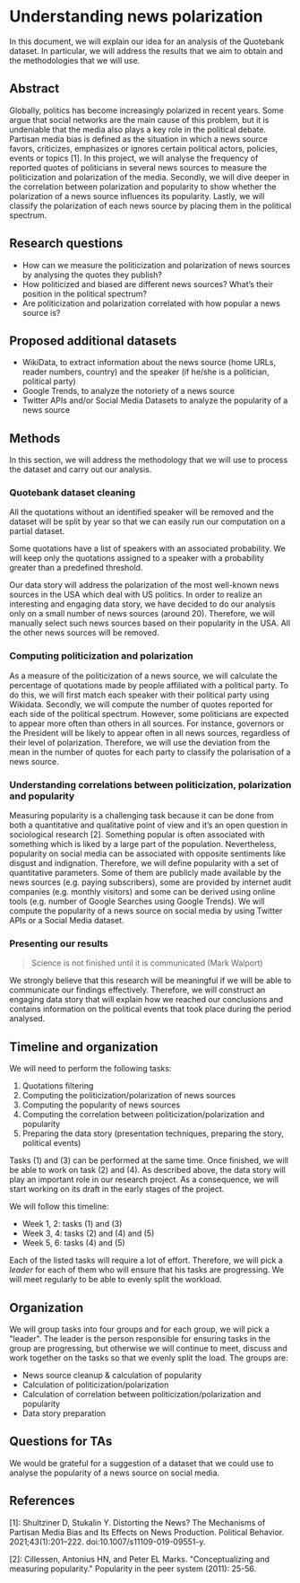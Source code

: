 # Understanding news polarization

In this document, we will explain our idea for an analysis of the Quotebank dataset. In particular, we will address the results that we aim to obtain and the methodologies that we will use. 

## Abstract

Globally, politics has become increasingly polarized in recent years. Some argue that social networks are the main cause of this problem, but it is undeniable that the media also plays a key role in the political debate. 
Partisan media bias is defined as the situation in which a news source favors, criticizes, emphasizes or ignores certain political actors, policies, events or topics [1]. 
In this project, we will analyse the frequency of reported quotes of politicians in several news sources to measure the politicization and polarization of the media. Secondly, we will dive deeper in the correlation between polarization and popularity to show whether the polarization of a news source influences its popularity. Lastly, we will classify the polarization of each news source by placing them in the political spectrum. 


## Research questions

- How can we measure the politicization and polarization of news sources by analysing the quotes they publish?
- How politicized and biased are different news sources? What’s their position in the political spectrum?
- Are politicization and polarization correlated with how popular a news source is?


## Proposed additional datasets

- WikiData, to extract information about the news source (home URLs, reader numbers, country) and the speaker (if he/she is a politician, political party)
- Google Trends, to analyze the notoriety of a news source
- Twitter APIs and/or Social Media Datasets to analyze the popularity of a news source


## Methods
In this section, we will address the methodology that we will use to process the dataset and carry out our analysis. 

### Quotebank dataset cleaning

All the quotations without an identified speaker will be removed and the dataset will be split by year so that we can easily run our computation on a partial dataset. 

Some quotations have a list of speakers with an associated probability. We will keep only the quotations assigned to a speaker with a probability greater than a predefined threshold.

Our data story will address the polarization of the most well-known news sources in the USA which deal with US politics. In order to realize an interesting and engaging data story, we have decided to do our analysis only on a small number of news sources (around 20). Therefore, we will manually select such news sources based on their popularity in the USA.  All the other news sources will be removed. 


### Computing politicization and polarization

As a measure of the politicization of a news source, we will calculate the percentage of quotations made by people affiliated with a political party. To do this, we will first match each speaker with their political party using Wikidata. Secondly, we will compute the number of quotes reported for each side of the political spectrum. However, some politicians are expected to appear more often than others in all sources. For instance, governors or the President will be likely to appear often in all news sources, regardless of their level of polarization. Therefore, we will use the deviation from the mean in the number of quotes for each party to classify the polarisation of a news source.

### Understanding correlations between politicization, polarization and popularity

Measuring popularity is a challenging task because it can be done from both a quantitative and qualitative point of view and it’s an open question in sociological research [2]. Something popular is often associated with something which is liked by a large part of the population. Nevertheless, popularity on social media can be associated with opposite sentiments like disgust and indignation. Therefore, we will define popularity with a set of quantitative parameters. Some of them are publicly made available by the news sources (e.g. paying subscribers), some are provided by internet audit companies (e.g. monthly visitors) and some can be derived using online tools (e.g. number of Google Searches using Google Trends). We will compute the popularity of a news source on social media by using Twitter APIs or a Social Media dataset. 

### Presenting our results

> Science is not finished until it is communicated (Mark Walport)

We strongly believe that this research will be meaningful if we will be able to communicate our findings effectively. Therefore, we will construct an engaging data story that will explain how we reached our conclusions and contains information on the political events that took place during the period analysed.


## Timeline and organization

We will need to perform the following tasks:

1. Quotations filtering 
2. Computing the politicization/polarization of news sources
3. Computing the popularity of news sources
4. Computing the correlation between politicization/polarization and popularity
5. Preparing the data story (presentation techniques, preparing the story, political events)


Tasks (1) and (3) can be performed at the same time. Once finished, we will be able to work on task (2) and (4). As described above, the data story will play an important role in our research project. As a consequence, we will start working on its draft in the early stages of the project.  

We will follow this timeline:


- Week 1, 2: tasks (1) and (3)
- Week 3, 4: tasks (2) and (4) and (5)
- Week 5, 6: tasks (4) and (5)

Each of the listed tasks will require a lot of effort. Therefore, we will pick a *leader* for each of them who will ensure that his tasks are progressing. We will meet regularly to be able to evenly split the workload. 


## Organization

We will group tasks into four groups and for each group, we will pick a "leader". The leader is the person responsible for ensuring tasks in the group are progressing, but otherwise we will continue to meet, discuss and work together on the tasks so that we evenly split the load. The groups are:


- News source cleanup & calculation of popularity
- Calculation of politicization/polarization
- Calculation of correlation between politicization/polarization and popularity
- Data story preparation

## Questions for TAs

We would be grateful for a suggestion of a dataset that we could use to analyse the popularity of a news source on social media.

## References

[1]: Shultziner D, Stukalin Y. Distorting the News? The Mechanisms of Partisan Media Bias and Its Effects on News Production. Political Behavior. 2021;43(1):201–222. doi:10.1007/s11109-019-09551-y.

[2]: Cillessen, Antonius HN, and Peter EL Marks. "Conceptualizing and measuring popularity." Popularity in the peer system (2011): 25-56.

